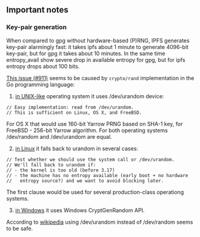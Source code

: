 ## Important notes

### Key-pair generation

When compared to gpg without hardware-based (P)RNG, IPFS generates key-pair
alarmingly fast: it takes ipfs about 1 minute to generate 4096-bit
key-pair, but for gpg it takes about 10 minutes. In the same time
entropy_avail show severe drop in available entropy for gpg, but for
ipfs entropy drops about 100 bits.

[This issue (#911)](https://github.com/jbenet/go-ipfs/issues/911) seems to be caused
by `crypto/rand` implementation in the Go programming language:

1. [in UNIX-like](http://golang.org/src/crypto/rand/rand_unix.go) operating
system it uses /dev/urandom device:
```
// Easy implementation: read from /dev/urandom.
// This is sufficient on Linux, OS X, and FreeBSD.
```

For OS X that would use 160-bit Yarrow PRNG based on SHA-1 key,
for FreeBSD - 256-bit Yarrow algorithm. For both operating systems /dev/random and
/dev/urandom are equal.

2. [in Linux](http://golang.org/src/crypto/rand/rand_linux.go#L22) it falls back
to urandom in several cases:
```
// Test whether we should use the system call or /dev/urandom.
// We'll fall back to urandom if:
// - the kernel is too old (before 3.17)
// - the machine has no entropy available (early boot + no hardware
//   entropy source?) and we want to avoid blocking later.
```

The first clause would be used for several production-class operationg systems.

3. [in Windows]() it uses Windows CryptGenRandom API.

According to [wikipedia](https://en.wikipedia.org/?title=/dev/random) using 
/dev/urandom instead of /dev/random seems to be safe.
